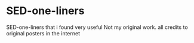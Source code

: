 # SED-one-liners
SED-one-liners that i found very useful
Not my original work. all credits to original posters in the internet
